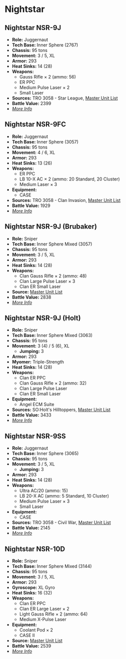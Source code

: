 # Nightstar
## Nightstar NSR-9J
- **Role:** Juggernaut
- **Tech Base:** Inner Sphere (2767)
- **Chassis:** 95 tons
- **Movement:** 3 / 5, XL
- **Armor:** 293
- **Heat Sinks:** 14 (28)
- **Weapons:**
  - Gauss Rifle × 2 (ammo: 56)
  - ER PPC
  - Medium Pulse Laser × 2
  - Small Laser
- **Sources:** TRO 3058 - Star League, [Master Unit List](http://masterunitlist.info/Unit/Details/2286/nightstar-nsr-9j)
- **Battle Value:** 2399
- [*More Info*](nightstar/nightstar_nsr-9j.md)

## Nightstar NSR-9FC
- **Role:** Juggernaut
- **Tech Base:** Inner Sphere (3057)
- **Chassis:** 95 tons
- **Movement:** 4 / 6, XL
- **Armor:** 293
- **Heat Sinks:** 13 (26)
- **Weapons:**
  - ER PPC
  - LB 10-X AC × 2 (ammo: 20 Standard, 20 Cluster)
  - Medium Laser × 3
- **Equipment:**
  - CASE
- **Sources:** TRO 3058 - Clan Invasion, [Master Unit List](http://masterunitlist.info/Unit/Details/2285/nightstar-nsr-9fc)
- **Battle Value:** 1929
- [*More Info*](nightstar/nightstar_nsr-9fc.md)

## Nightstar NSR-9J (Brubaker)
- **Role:** Sniper
- **Tech Base:** Inner Sphere Mixed (3057)
- **Chassis:** 95 tons
- **Movement:** 3 / 5, XL
- **Armor:** 293
- **Heat Sinks:** 14 (28)
- **Weapons:**
  - Clan Gauss Rifle × 2 (ammo: 48)
  - Clan Large Pulse Laser × 3
  - Clan ER Small Laser
- **Source:** [Master Unit List](http://masterunitlist.info/Unit/Details/4723/nightstar-nsr-9j-brubaker)
- **Battle Value:** 2838
- [*More Info*](nightstar/nightstar_nsr-9j_brubaker.md)

## Nightstar NSR-9J (Holt)
- **Role:** Sniper
- **Tech Base:** Inner Sphere Mixed (3063)
- **Chassis:** 95 tons
- **Movement:** 3 (4) / 5 (6), XL
  - **Jumping:** 3
- **Armor:** 293
- **Myomer:** Triple-Strength
- **Heat Sinks:** 14 (28)
- **Weapons:**
  - Clan ER PPC
  - Clan Gauss Rifle × 2 (ammo: 32)
  - Clan Large Pulse Laser
  - Clan ER Small Laser
- **Equipment:**
  - Angel ECM Suite
- **Sources:** SO:Holt's Hilltoppers, [Master Unit List](http://masterunitlist.info/Unit/Details/7619/nightstar-nsr-9j-holt)
- **Battle Value:** 3433
- [*More Info*](nightstar/nightstar_nsr-9j_holt.md)

## Nightstar NSR-9SS
- **Role:** Juggernaut
- **Tech Base:** Inner Sphere (3065)
- **Chassis:** 95 tons
- **Movement:** 3 / 5, XL
  - **Jumping:** 3
- **Armor:** 293
- **Heat Sinks:** 14 (28)
- **Weapons:**
  - Ultra AC/20 (ammo: 15)
  - LB 20-X AC (ammo: 5 Standard, 10 Cluster)
  - Medium Pulse Laser × 3
  - Small Laser
- **Equipment:**
  - CASE
- **Sources:** TRO 3058 - Civil War, [Master Unit List](http://masterunitlist.info/Unit/Details/2287/nightstar-nsr-9ss)
- **Battle Value:** 2145
- [*More Info*](nightstar/nightstar_nsr-9ss.md)

## Nightstar NSR-10D
- **Role:** Sniper
- **Tech Base:** Inner Sphere Mixed (3144)
- **Chassis:** 95 tons
- **Movement:** 3 / 5, XL
- **Armor:** 293
- **Gyroscope:** XL Gyro
- **Heat Sinks:** 16 (32)
- **Weapons:**
  - Clan ER PPC
  - Clan ER Large Laser × 2
  - Light Gauss Rifle × 2 (ammo: 64)
  - Medium X-Pulse Laser
- **Equipment:**
  - Coolant Pod × 2
  - CASE II
- **Source:** [Master Unit List](http://masterunitlist.info/Unit/Details/7539/nightstar-nsr-10d)
- **Battle Value:** 2539
- [*More Info*](nightstar/nightstar_nsr-10d.md)

